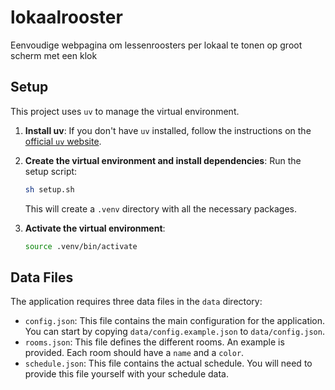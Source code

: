 # lokaalrooster
Eenvoudige webpagina om lessenroosters per lokaal te tonen op groot scherm met een klok

## Setup

This project uses `uv` to manage the virtual environment.

1.  **Install uv**:
    If you don't have `uv` installed, follow the instructions on the [official `uv` website](https://astral.sh/docs/uv#installation).

2.  **Create the virtual environment and install dependencies**:
    Run the setup script:
    ```bash
    sh setup.sh
    ```
    This will create a `.venv` directory with all the necessary packages.

3.  **Activate the virtual environment**:
    ```bash
    source .venv/bin/activate
    ```

## Data Files

The application requires three data files in the `data` directory:

- `config.json`: This file contains the main configuration for the application. You can start by copying `data/config.example.json` to `data/config.json`.
- `rooms.json`: This file defines the different rooms. An example is provided. Each room should have a `name` and a `color`.
- `schedule.json`: This file contains the actual schedule. You will need to provide this file yourself with your schedule data.
